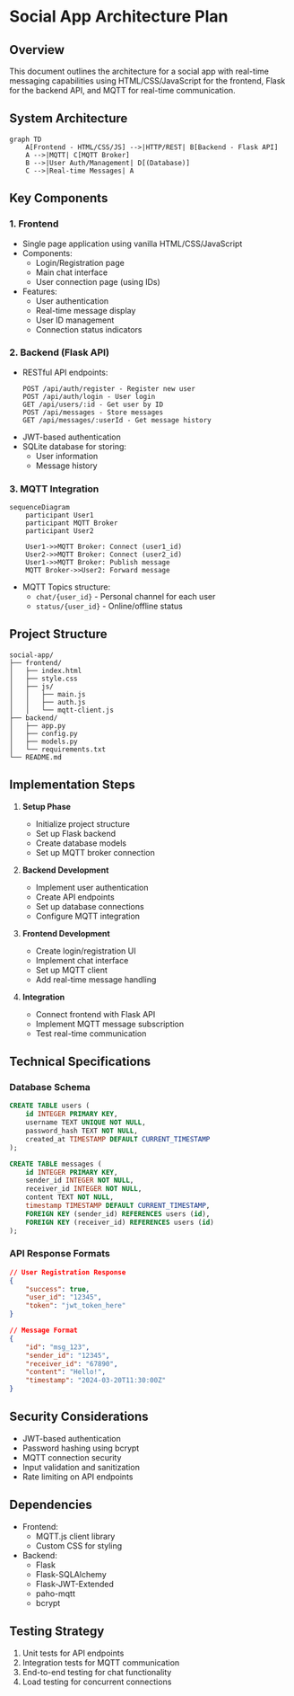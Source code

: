 # Social App Architecture Plan

## Overview
This document outlines the architecture for a social app with real-time messaging capabilities using HTML/CSS/JavaScript for the frontend, Flask for the backend API, and MQTT for real-time communication.

## System Architecture

```mermaid
graph TD
    A[Frontend - HTML/CSS/JS] -->|HTTP/REST| B[Backend - Flask API]
    A -->|MQTT| C[MQTT Broker]
    B -->|User Auth/Management| D[(Database)]
    C -->|Real-time Messages| A
```

## Key Components

### 1. Frontend
- Single page application using vanilla HTML/CSS/JavaScript
- Components:
  - Login/Registration page
  - Main chat interface
  - User connection page (using IDs)
- Features:
  - User authentication
  - Real-time message display
  - User ID management
  - Connection status indicators

### 2. Backend (Flask API)
- RESTful API endpoints:
  ```
  POST /api/auth/register - Register new user
  POST /api/auth/login - User login
  GET /api/users/:id - Get user by ID
  POST /api/messages - Store messages
  GET /api/messages/:userId - Get message history
  ```
- JWT-based authentication
- SQLite database for storing:
  - User information
  - Message history

### 3. MQTT Integration
```mermaid
sequenceDiagram
    participant User1
    participant MQTT Broker
    participant User2
    
    User1->>MQTT Broker: Connect (user1_id)
    User2->>MQTT Broker: Connect (user2_id)
    User1->>MQTT Broker: Publish message
    MQTT Broker->>User2: Forward message
```

- MQTT Topics structure:
  - `chat/{user_id}` - Personal channel for each user
  - `status/{user_id}` - Online/offline status

## Project Structure
```
social-app/
├── frontend/
│   ├── index.html
│   ├── style.css
│   ├── js/
│   │   ├── main.js
│   │   ├── auth.js
│   │   └── mqtt-client.js
├── backend/
│   ├── app.py
│   ├── config.py
│   ├── models.py
│   └── requirements.txt
└── README.md
```

## Implementation Steps

1. **Setup Phase**
   - Initialize project structure
   - Set up Flask backend
   - Create database models
   - Set up MQTT broker connection

2. **Backend Development**
   - Implement user authentication
   - Create API endpoints
   - Set up database connections
   - Configure MQTT integration

3. **Frontend Development**
   - Create login/registration UI
   - Implement chat interface
   - Set up MQTT client
   - Add real-time message handling

4. **Integration**
   - Connect frontend with Flask API
   - Implement MQTT message subscription
   - Test real-time communication

## Technical Specifications

### Database Schema
```sql
CREATE TABLE users (
    id INTEGER PRIMARY KEY,
    username TEXT UNIQUE NOT NULL,
    password_hash TEXT NOT NULL,
    created_at TIMESTAMP DEFAULT CURRENT_TIMESTAMP
);

CREATE TABLE messages (
    id INTEGER PRIMARY KEY,
    sender_id INTEGER NOT NULL,
    receiver_id INTEGER NOT NULL,
    content TEXT NOT NULL,
    timestamp TIMESTAMP DEFAULT CURRENT_TIMESTAMP,
    FOREIGN KEY (sender_id) REFERENCES users (id),
    FOREIGN KEY (receiver_id) REFERENCES users (id)
);
```

### API Response Formats
```json
// User Registration Response
{
    "success": true,
    "user_id": "12345",
    "token": "jwt_token_here"
}

// Message Format
{
    "id": "msg_123",
    "sender_id": "12345",
    "receiver_id": "67890",
    "content": "Hello!",
    "timestamp": "2024-03-20T11:30:00Z"
}
```

## Security Considerations
- JWT-based authentication
- Password hashing using bcrypt
- MQTT connection security
- Input validation and sanitization
- Rate limiting on API endpoints

## Dependencies
- Frontend:
  - MQTT.js client library
  - Custom CSS for styling
- Backend:
  - Flask
  - Flask-SQLAlchemy
  - Flask-JWT-Extended
  - paho-mqtt
  - bcrypt

## Testing Strategy
1. Unit tests for API endpoints
2. Integration tests for MQTT communication
3. End-to-end testing for chat functionality
4. Load testing for concurrent connections